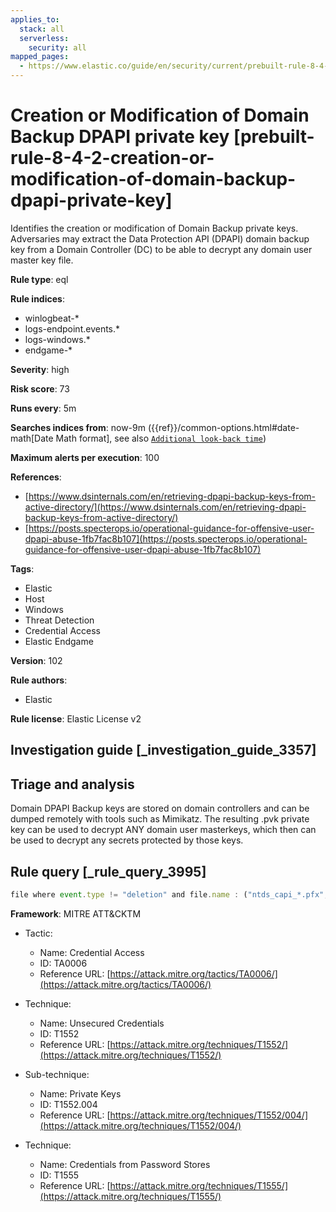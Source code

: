 ```yaml
---
applies_to:
  stack: all
  serverless:
    security: all
mapped_pages:
  - https://www.elastic.co/guide/en/security/current/prebuilt-rule-8-4-2-creation-or-modification-of-domain-backup-dpapi-private-key.html
---
```


# Creation or Modification of Domain Backup DPAPI private key [prebuilt-rule-8-4-2-creation-or-modification-of-domain-backup-dpapi-private-key]

Identifies the creation or modification of Domain Backup private keys. Adversaries may extract the Data Protection API (DPAPI) domain backup key from a Domain Controller (DC) to be able to decrypt any domain user master key file.

**Rule type**: eql

**Rule indices**:

* winlogbeat-*
* logs-endpoint.events.*
* logs-windows.*
* endgame-*

**Severity**: high

**Risk score**: 73

**Runs every**: 5m

**Searches indices from**: now-9m ({{ref}}/common-options.html#date-math[Date Math format], see also [`Additional look-back time`](docs-content://solutions/security/detect-and-alert/create-detection-rule.md#rule-schedule))

**Maximum alerts per execution**: 100

**References**:

* [https://www.dsinternals.com/en/retrieving-dpapi-backup-keys-from-active-directory/](https://www.dsinternals.com/en/retrieving-dpapi-backup-keys-from-active-directory/)
* [https://posts.specterops.io/operational-guidance-for-offensive-user-dpapi-abuse-1fb7fac8b107](https://posts.specterops.io/operational-guidance-for-offensive-user-dpapi-abuse-1fb7fac8b107)

**Tags**:

* Elastic
* Host
* Windows
* Threat Detection
* Credential Access
* Elastic Endgame

**Version**: 102

**Rule authors**:

* Elastic

**Rule license**: Elastic License v2

## Investigation guide [_investigation_guide_3357]

## Triage and analysis

Domain DPAPI Backup keys are stored on domain controllers and can be dumped remotely with tools such as Mimikatz. The resulting .pvk private key can be used to decrypt ANY domain user masterkeys, which then can be used to decrypt any secrets protected by those keys.

## Rule query [_rule_query_3995]

```js
file where event.type != "deletion" and file.name : ("ntds_capi_*.pfx", "ntds_capi_*.pvk")
```

**Framework**: MITRE ATT&CKTM

* Tactic:

    * Name: Credential Access
    * ID: TA0006
    * Reference URL: [https://attack.mitre.org/tactics/TA0006/](https://attack.mitre.org/tactics/TA0006/)

* Technique:

    * Name: Unsecured Credentials
    * ID: T1552
    * Reference URL: [https://attack.mitre.org/techniques/T1552/](https://attack.mitre.org/techniques/T1552/)

* Sub-technique:

    * Name: Private Keys
    * ID: T1552.004
    * Reference URL: [https://attack.mitre.org/techniques/T1552/004/](https://attack.mitre.org/techniques/T1552/004/)

* Technique:

    * Name: Credentials from Password Stores
    * ID: T1555
    * Reference URL: [https://attack.mitre.org/techniques/T1555/](https://attack.mitre.org/techniques/T1555/)



